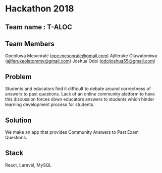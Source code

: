 # Hackathon 2018

## Team name : T-ALOC

## Team Members
Opeoluwa Mesonrale (ope.mesonrale@gmail.com)
Ajiferuke Oluwatomiwa (ajiferukeolatommy@gmail.com)
Joshua Odoi (odoijoshua55@gmail.com)

## Problem
Students and educators find it difficult to debate around correctness of answers to past questions. Lack of an online community platform to have this discussion forces down educators answers to students which hinder learning development process for students.

## Solution
We make an app that provides Community Answers to Past Exam Questions.

## Stack
React, Laravel, MySQL
